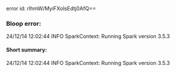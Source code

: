 error id: rIhmW/MyiFXolsEdtj0AfQ==
### Bloop error:

24/12/14 12:02:44 INFO SparkContext: Running Spark version 3.5.3
#### Short summary: 

24/12/14 12:02:44 INFO SparkContext: Running Spark version 3.5.3